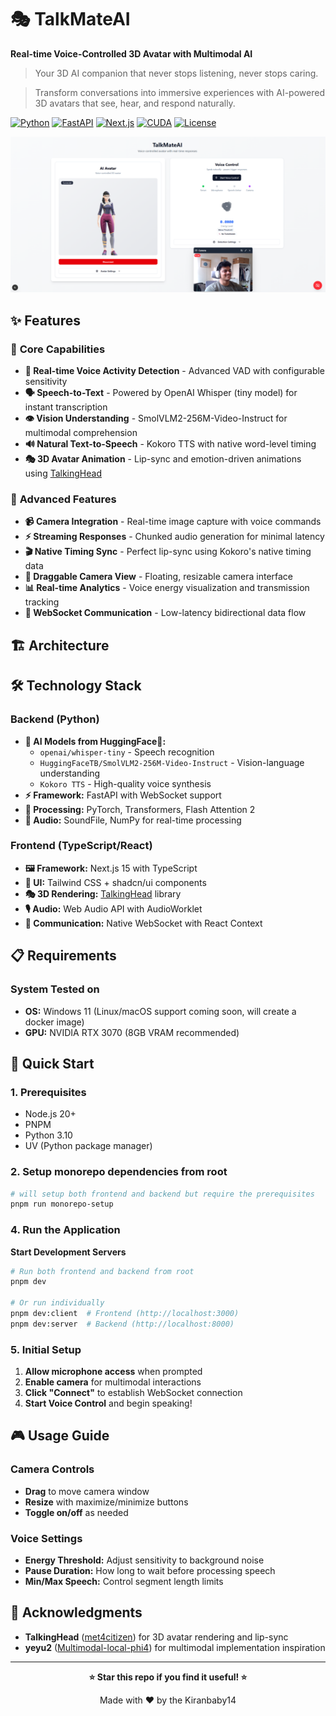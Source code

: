 # 🎭 TalkMateAI

**Real-time Voice-Controlled 3D Avatar with Multimodal AI**

> Your 3D AI companion that never stops listening, never stops caring. 

> Transform conversations into immersive experiences with AI-powered 3D avatars that see, hear, and respond naturally.

[![Python](https://img.shields.io/badge/Python-3.10-blue.svg)](https://python.org)
[![FastAPI](https://img.shields.io/badge/FastAPI-0.115+-green.svg)](https://fastapi.tiangolo.com)
[![Next.js](https://img.shields.io/badge/Next.js-15+-black.svg)](https://nextjs.org)
[![CUDA](https://img.shields.io/badge/CUDA-12.4-76B900.svg)](https://developer.nvidia.com/cuda-toolkit)
[![License](https://img.shields.io/badge/License-MIT-yellow.svg)](LICENSE)


![TalkMateAI Interface](./images/screenshot.png)

## ✨ Features

### 🎯 **Core Capabilities**
- **🎤 Real-time Voice Activity Detection** - Advanced VAD with configurable sensitivity
- **🗣️ Speech-to-Text** - Powered by OpenAI Whisper (tiny model) for instant transcription
- **👁️ Vision Understanding** - SmolVLM2-256M-Video-Instruct for multimodal comprehension
- **🔊 Natural Text-to-Speech** - Kokoro TTS with native word-level timing
- **🎭 3D Avatar Animation** - Lip-sync and emotion-driven animations using [TalkingHead](https://github.com/met4citizen/TalkingHead)

### 🚀 **Advanced Features**
- **📹 Camera Integration** - Real-time image capture with voice commands
- **⚡ Streaming Responses** - Chunked audio generation for minimal latency
- **🎬 Native Timing Sync** - Perfect lip-sync using Kokoro's native timing data
- **🎨 Draggable Camera View** - Floating, resizable camera interface
- **📊 Real-time Analytics** - Voice energy visualization and transmission tracking
- **🔄 WebSocket Communication** - Low-latency bidirectional data flow

## 🏗️ Architecture


## 🛠️ Technology Stack

### Backend (Python)
- **🧠 AI Models from HuggingFace🤗:**
  - `openai/whisper-tiny` - Speech recognition
  - `HuggingFaceTB/SmolVLM2-256M-Video-Instruct` - Vision-language understanding
  - `Kokoro TTS` - High-quality voice synthesis
- **⚡ Framework:** FastAPI with WebSocket support
- **🔧 Processing:** PyTorch, Transformers, Flash Attention 2
- **🎵 Audio:** SoundFile, NumPy for real-time processing

### Frontend (TypeScript/React)
- **🖼️ Framework:** Next.js 15 with TypeScript
- **🎨 UI:** Tailwind CSS + shadcn/ui components
- **🎭 3D Rendering:** [TalkingHead](https://github.com/met4citizen/TalkingHead) library
- **🎙️ Audio:** Web Audio API with AudioWorklet
- **📡 Communication:** Native WebSocket with React Context

## 📋 Requirements

### System Tested on
- **OS:** Windows 11 (Linux/macOS support coming soon, will create a docker image)
- **GPU:** NVIDIA RTX 3070 (8GB VRAM recommended)

## 🚀 Quick Start

### 1. Prerequisites
- Node.js 20+
- PNPM
- Python 3.10
- UV (Python package manager)


### 2. **Setup monorepo dependencies from root**
```bash
# will setup both frontend and backend but require the prerequisites
pnpm run monorepo-setup
```

### 4. Run the Application

 **Start Development Servers**
```bash
# Run both frontend and backend from root
pnpm dev

# Or run individually
pnpm dev:client  # Frontend (http://localhost:3000)
pnpm dev:server  # Backend (http://localhost:8000)
```

### 5. Initial Setup
1. **Allow microphone access** when prompted
2. **Enable camera** for multimodal interactions
3. **Click "Connect"** to establish WebSocket connection
4. **Start Voice Control** and begin speaking!

## 🎮 Usage Guide

### Camera Controls
- **Drag** to move camera window
- **Resize** with maximize/minimize buttons
- **Toggle on/off** as needed

### Voice Settings
- **Energy Threshold:** Adjust sensitivity to background noise
- **Pause Duration:** How long to wait before processing speech
- **Min/Max Speech:** Control segment length limits


## 🙏 Acknowledgments

- **TalkingHead** ([met4citizen](https://github.com/met4citizen/TalkingHead)) for 3D avatar rendering and lip-sync
- **yeyu2** ([Multimodal-local-phi4](https://github.com/yeyu2/Youtube_demos/tree/main/Multimodal-local-phi4)) for multimodal implementation inspiration



---

<div align="center">

**⭐ Star this repo if you find it useful! ⭐**

Made with ❤️ by the Kiranbaby14

</div>